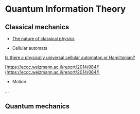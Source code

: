 # Quantum Information Theory

## Classical mechanics

- [The nature of classical physics](https://github.com/schneider128k/quantum_info/blob/master/classical_mechanics.pdf)

- Cellular automata

[Is there a physically universal cellular automaton or Hamiltonian?](https://arxiv.org/abs/1009.1720)
  
[https://eccc.weizmann.ac.il/report/2014/084/](https://eccc.weizmann.ac.il/report/2014/084/)

- Motion

...

## Quantum mechanics
